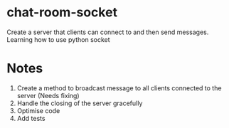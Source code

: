 # chat-room-socket
Create a server that clients can connect to and then send messages. Learning how to use python socket

# Notes

1) Create a method to broadcast message to all clients connected to the server (Needs fixing)
2) Handle the closing of the server gracefully
3) Optimise code
4) Add tests 
